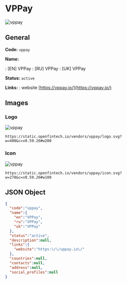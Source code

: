
# VPPay 
![vppay](https://static.openfintech.io/vendors/vppay/logo.svg?w=400&c=v0.59.26#w200)  

## General 
 
**Code:** `vppay` 
 
**Name:** 
 
:	[EN] VPPay 
:	[RU] VPPay 
:	[UK] VPPay 
 
**Status:** `active` 
 
**Links:** 
: website [https://vppay.io/](https://vppay.io/) 
 

## Images 

### Logo 
 
![vppay](https://static.openfintech.io/vendors/vppay/logo.svg?w=400&c=v0.59.26#w200)  

```
https://static.openfintech.io/vendors/vppay/logo.svg?w=400&c=v0.59.26#w200
```  

### Icon 
 
![vppay](https://static.openfintech.io/vendors/vppay/icon.svg?w=278&c=v0.59.26#w100)  

```
https://static.openfintech.io/vendors/vppay/icon.svg?w=278&c=v0.59.26#w100
```  

## JSON Object 

```json
{
  "code":"vppay",
  "name":{
    "en":"VPPay",
    "ru":"VPPay",
    "uk":"VPPay"
  },
  "status":"active",
  "description":null,
  "links":{
    "website":"https:\/\/vppay.io\/"
  },
  "countries":null,
  "contacts":null,
  "address":null,
  "social_profiles":null
}
```  
